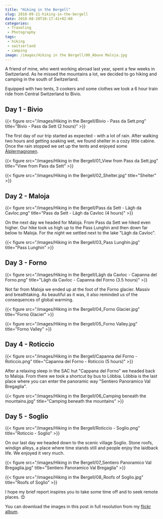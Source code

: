 ```yaml
---
title: "Hiking in the Bergell"
slug: 2018-09-21-hiking-in-the-bergell
date: 2018-08-20T10:17:41+02:00
categories:
 - Traveling
 - Photography
tags:
 - hiking
 - switzerland
 - camping
image: /images/Hiking in the Bergell/09_Above Maloja.jpg
---
```


A friend of mine, who went working abroad last year, spent a few weeks in Switzerland. As he missed the mountains a lot, we decided to go hiking and camping in the south of Switzerland.

Equipped with two tents, 3 cookers and some clothes we took a 6 hour train ride from Central Switzerland to Bivio.

## Day 1 - Bivio

{{< figure src="/images/Hiking in the Bergell/Bivio - Pass da Sett.png" title="Bivio - Pass da Sett (2 hours)" >}}

The first day of our trip started as expected - with a lot of rain. After walking two hours and getting soaking wet, we found shelter in a cozy little cabine. Once the rain stopped we set up the tents and enjoyed some [Älplermagronen](https://www.bettybossi.ch/de/Rezept/ShowRezept/BB_BBZA140106_0005A-40-de).

{{< figure src="/images/Hiking in the Bergell/01_View from Pass da Sett.jpg" title="View from Pass da Sett" >}}

{{< figure src="/images/Hiking in the Bergell/02_Shelter.jpg" title="Shelter" >}}

## Day 2 - Maloja

{{< figure src="/images/Hiking in the Bergell/Pass da Sett - Lägh da Cavloc.png" title="Pass da Sett - Lägh da Cavloc (4 hours)" >}}

On the next day we headed for Maloja. From Pass da Sett we hiked even higher. Our hike took us high up to the Pass Lunghin and then down far below to Maloja. For the night we settled next to the lake "Lägh da Cavloc".

{{< figure src="/images/Hiking in the Bergell/03_Pass Lunghin.jpg" title="Pass Lunghin" >}}

## Day 3 - Forno

{{< figure src="/images/Hiking in the Bergell/Lägh da Cavloc - Capanna del Forno.png" title="Lägh da Cavloc - Capanna del Forno (3.5 hours)" >}}

Not far from Maloja we ended up at the foot of the Forno glacier. Massiv and breathtaking. As beautiful as it was, it also reminded us of the consequences of global warming.

{{< figure src="/images/Hiking in the Bergell/04_Forno Glacier.jpg" title="Forno Glacier" >}}

{{< figure src="/images/Hiking in the Bergell/05_Forno Valley.jpg" title="Forno Valley" >}}

## Day 4 - Roticcio

{{< figure src="/images/Hiking in the Bergell/Capanna del Forno - Roticcio.png" title="Capanna del Forno - Roticcio (5 hours)" >}}

After a relaxing sleep in the SAC hut "Cappana del Forno" we headed back to Maloja. From there we took a shortcut by bus to Löbbia. Löbbia is the last place where you can enter the panoramic way "Sentiero Panoramico Val Bregaglia".

{{< figure src="/images/Hiking in the Bergell/06_Camping beneath the mountains.jpg" title="Camping beneath the mountains" >}}

## Day 5 - Soglio

{{< figure src="/images/Hiking in the Bergell/Roticcio - Soglio.png" title="Roticcio - Soglio" >}}

On our last day we headed down to the scenic village Soglio. Stone roofs, windign alleys, a place where time stands still and people enjoy the laidback life. We enjoyed it very much.

{{< figure src="/images/Hiking in the Bergell/07_Sentiero Panoramico Val Bregaglia.jpg" title="Sentiero Panoramico Val Bregaglia" >}}

{{< figure src="/images/Hiking in the Bergell/08_Roofs of Soglio.jpg" title="Roofs of Soglio" >}}

I hope my brief report inspires you to take some time off and to seek remote places. 😊

You can download the images in this post in full resolution from my [flickr album](https://www.flickr.com/photos/janik-von-rotz/albums/72157698855198241).